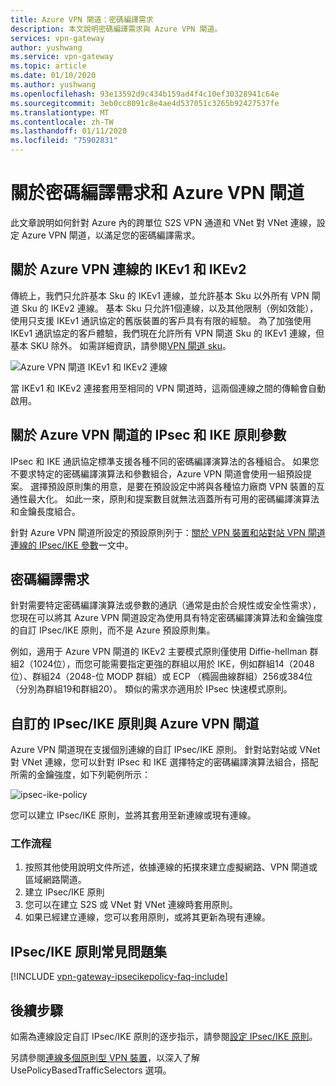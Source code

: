 ```yaml
---
title: Azure VPN 閘道：密碼編譯需求
description: 本文說明密碼編譯需求與 Azure VPN 閘道。
services: vpn-gateway
author: yushwang
ms.service: vpn-gateway
ms.topic: article
ms.date: 01/10/2020
ms.author: yushwang
ms.openlocfilehash: 93e13592d9c434b159ad4f4c10ef30328941c64e
ms.sourcegitcommit: 3eb0cc8091c8e4ae4d537051c3265b92427537fe
ms.translationtype: MT
ms.contentlocale: zh-TW
ms.lasthandoff: 01/11/2020
ms.locfileid: "75902831"
---
```

# <a name="about-cryptographic-requirements-and-azure-vpn-gateways"></a>關於密碼編譯需求和 Azure VPN 閘道

此文章說明如何針對 Azure 內的跨單位 S2S VPN 通道和 VNet 對 VNet 連線，設定 Azure VPN 閘道，以滿足您的密碼編譯需求。

## <a name="about-ikev1-and-ikev2-for-azure-vpn-connections"></a>關於 Azure VPN 連線的 IKEv1 和 IKEv2

傳統上，我們只允許基本 Sku 的 IKEv1 連線，並允許基本 Sku 以外所有 VPN 閘道 Sku 的 IKEv2 連線。 基本 Sku 只允許1個連線，以及其他限制（例如效能），使用只支援 IKEv1 通訊協定的舊版裝置的客戶具有有限的經驗。 為了加強使用 IKEv1 通訊協定的客戶體驗，我們現在允許所有 VPN 閘道 Sku 的 IKEv1 連線，但基本 SKU 除外。 如需詳細資訊，請參閱[VPN 閘道 sku](https://docs.microsoft.com/azure/vpn-gateway/vpn-gateway-about-vpn-gateway-settings#gwsku)。

![Azure VPN 閘道 IKEv1 和 IKEv2 連線](./media/vpn-gateway-about-compliance-crypto/ikev1-ikev2-connections.png)

當 IKEv1 和 IKEv2 連接套用至相同的 VPN 閘道時，這兩個連線之間的傳輸會自動啟用。

## <a name="about-ipsec-and-ike-policy-parameters-for-azure-vpn-gateways"></a>關於 Azure VPN 閘道的 IPsec 和 IKE 原則參數

IPsec 和 IKE 通訊協定標準支援各種不同的密碼編譯演算法的各種組合。 如果您不要求特定的密碼編譯演算法和參數組合，Azure VPN 閘道會使用一組預設提案。 選擇預設原則集的用意，是要在預設設定中將與各種協力廠商 VPN 裝置的互通性最大化。 如此一來，原則和提案數目就無法涵蓋所有可用的密碼編譯演算法和金鑰長度組合。

針對 Azure VPN 閘道所設定的預設原則列于：[關於 VPN 裝置和站對站 VPN 閘道連線的 IPsec/IKE 參數](vpn-gateway-about-vpn-devices.md)一文中。

## <a name="cryptographic-requirements"></a>密碼編譯需求

針對需要特定密碼編譯演算法或參數的通訊（通常是由於合規性或安全性需求），您現在可以將其 Azure VPN 閘道設定為使用具有特定密碼編譯演算法和金鑰強度的自訂 IPsec/IKE 原則，而不是 Azure 預設原則集。

例如，適用于 Azure VPN 閘道的 IKEv2 主要模式原則僅使用 Diffie-hellman 群組2（1024位），而您可能需要指定更強的群組以用於 IKE，例如群組14（2048位）、群組24（2048-位 MODP 群組）或 ECP （橢圓曲線群組）256或384位（分別為群組19和群組20）。 類似的需求亦適用於 IPsec 快速模式原則。

## <a name="custom-ipsecike-policy-with-azure-vpn-gateways"></a>自訂的 IPsec/IKE 原則與 Azure VPN 閘道

Azure VPN 閘道現在支援個別連線的自訂 IPsec/IKE 原則。 針對站對站或 VNet 對 VNet 連線，您可以針對 IPsec 和 IKE 選擇特定的密碼編譯演算法組合，搭配所需的金鑰強度，如下列範例所示：

![ipsec-ike-policy](./media/vpn-gateway-about-compliance-crypto/ipsecikepolicy.png)

您可以建立 IPsec/IKE 原則，並將其套用至新連線或現有連線。

### <a name="workflow"></a>工作流程

1. 按照其他使用說明文件所述，依據連線的拓撲來建立虛擬網路、VPN 閘道或區域網路閘道。
2. 建立 IPsec/IKE 原則
3. 您可以在建立 S2S 或 VNet 對 VNet 連線時套用原則。
4. 如果已經建立連線，您可以套用原則，或將其更新為現有連線。

## <a name="ipsecike-policy-faq"></a>IPsec/IKE 原則常見問題集

[!INCLUDE [vpn-gateway-ipsecikepolicy-faq-include](../../includes/vpn-gateway-faq-ipsecikepolicy-include.md)]

## <a name="next-steps"></a>後續步驟

如需為連線設定自訂 IPsec/IKE 原則的逐步指示，請參閱[設定 IPsec/IKE 原則](vpn-gateway-ipsecikepolicy-rm-powershell.md)。

另請參閱[連線多個原則型 VPN 裝置](vpn-gateway-connect-multiple-policybased-rm-ps.md)，以深入了解 UsePolicyBasedTrafficSelectors 選項。
